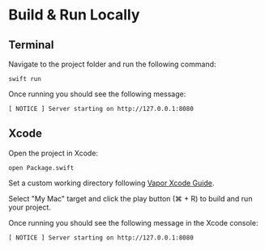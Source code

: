 # Build & Run Locally

## Terminal

Navigate to the project folder and run the following command:

`swift run`

Once running you should see the following message:

`[ NOTICE ] Server starting on http://127.0.0.1:8080`

## Xcode

Open the project in Xcode:

`open Package.swift`

Set a custom working directory following [Vapor Xcode Guide](https://docs.vapor.codes/getting-started/xcode/).

Select "My Mac" target and click the play button (⌘ + R) to build and run your project.

Once running you should see the following message in the Xcode console:

`[ NOTICE ] Server starting on http://127.0.0.1:8080`
